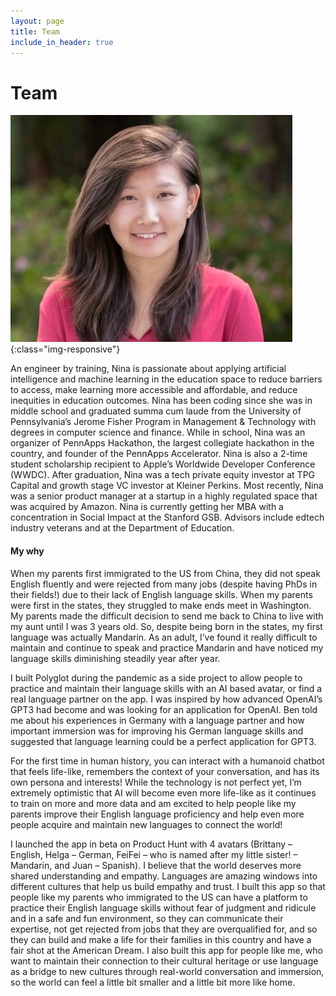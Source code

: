 ```yaml
---
layout: page
title: Team
include_in_header: true
---
```


# **Team**
![nina-lu](/assets/headshot.jpg){:class="img-responsive"}

An engineer by training, Nina is passionate about applying artificial intelligence and machine learning in the education space to reduce barriers to access, make learning more accessible and affordable, and reduce inequities in education outcomes. Nina has been coding since she was in middle school and graduated summa cum laude from the University of Pennsylvania’s Jerome Fisher Program in Management & Technology with degrees in computer science and finance. While in school, Nina was an organizer of PennApps Hackathon, the largest collegiate hackathon in the country, and founder of the PennApps Accelerator. Nina is also a 2-time student scholarship recipient to Apple’s Worldwide Developer Conference (WWDC). After graduation, Nina was a tech private equity investor at TPG Capital and growth stage VC investor at Kleiner Perkins. Most recently, Nina was a senior product manager at a startup in a highly regulated space that was acquired by Amazon. Nina is currently getting her MBA with a concentration in Social Impact at the Stanford GSB.
Advisors include edtech industry veterans and at the Department of Education.

#### My why
When my parents first immigrated to the US from China, they did not speak English fluently and were rejected from many jobs (despite having PhDs in their fields!) due to their lack of English language skills. When my parents were first in the states, they struggled to make ends meet in Washington. My parents made the difficult decision to send me back to China to live with my aunt until I was 3 years old. So, despite being born in the states, my first language was actually Mandarin. As an adult, I’ve found it really difficult to maintain and continue to speak and practice Mandarin and have noticed my language skills diminishing steadily year after year. 
  
I built Polyglot during the pandemic as a side project to allow people to practice and maintain their language skills with an AI based avatar, or find a real language partner on the app. I was inspired by how advanced OpenAI’s GPT3 had become and was looking for an application for OpenAI. Ben told me about his experiences in Germany with a language partner and how important immersion was for improving his German language skills and suggested that language learning could be a perfect application for GPT3. 
  
For the first time in human history, you can interact with a humanoid chatbot that feels life-like, remembers the context of your conversation, and has its own persona and interests! While the technology is not perfect yet, I’m extremely optimistic that AI will become even more life-like as it continues to train on more and more data and am excited to help people like my parents improve their English language proficiency and help even more people acquire and maintain new languages to connect the world! 
  
I launched the app in beta on Product Hunt with 4 avatars (Brittany – English, Helga – German, FeiFei – who is named after my little sister! – Mandarin, and Juan – Spanish). I believe that the world deserves more shared understanding and empathy. Languages are amazing windows into different cultures that help us build empathy and trust. I built this app so that people like my parents who immigrated to the US can have a platform to practice their English language skills without fear of judgment and ridicule and in a safe and fun environment, so they can communicate their expertise, not get rejected from jobs that they are overqualified for, and so they can build and make a life for their families in this country and have a fair shot at the American Dream. I also built this app for people like me, who want to maintain their connection to their cultural heritage or use language as a bridge to new cultures through real-world conversation and immersion, so the world can feel a little bit smaller and a little bit more like home. 


